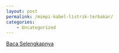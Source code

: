 ```yaml
---
layout: post
permalink: /mimpi-kabel-listrik-terbakar/
categories:
    - Uncategorized
---
```


[Baca Selengkapnya](/04)